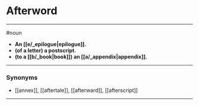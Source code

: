# Afterword
---
#noun
- **An [[e/_epilogue|epilogue]].**
- **(of a letter) a postscript.**
- **(to a [[b/_book|book]]) an [[a/_appendix|appendix]].**
---
### Synonyms
- [[annex]], [[aftertale]], [[afterward]], [[afterscript]]
---
